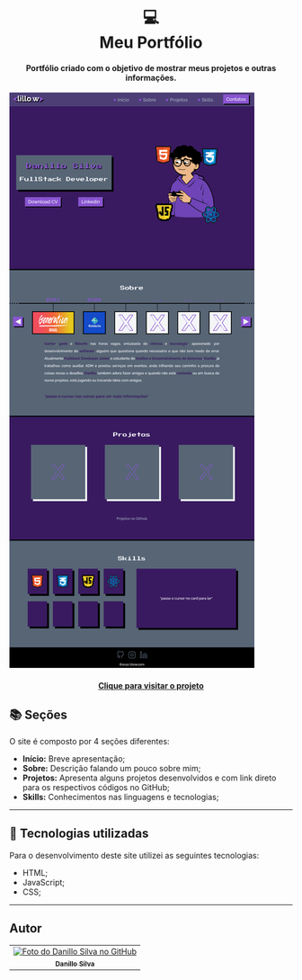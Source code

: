 <h1 align="center">
  💻<br>Meu Portfólio
</h1>

<h4 align="center">
  Portfólio criado com o objetivo de mostrar meus projetos e outras informações.
</h4>

![Imagem](./assets/images/readme.png)

<h4 align="center"><a href="https://lillow.github.io/my-portfolio/">Clique para visitar o projeto</a></h4>

## 📚 Seções

O site é composto por 4 seções diferentes:

- **Início:** Breve apresentação;
- **Sobre:** Descrição falando um pouco sobre mim;
- **Projetos:** Apresenta alguns projetos desenvolvidos e com link direto para os respectivos códigos no GitHub;
- **Skills:** Conhecimentos nas linguagens e tecnologias;

---

## 💼 Tecnologias utilizadas

Para o desenvolvimento deste site utilizei as seguintes tecnologias:

- HTML;
- JavaScript;
- CSS;

---

## Autor<br>

<table>
  <tr>
    <td align="center">
      <a href="https://github.com/lillow">
        <img src="https://avatars.githubusercontent.com/u/33943534?v=4" width="100px;" alt="Foto do Danillo Silva no GitHub"/><br>
        <sub>
          <b>Danillo Silva</b>
        </sub>
      </a>
    </td>
  </tr>
</table>
